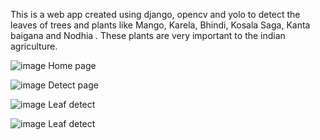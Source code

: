 This is a web app created using django, opencv and yolo to detect the leaves of trees and plants like Mango, Karela, Bhindi, Kosala Saga, Kanta baigana and Nodhia . These plants are very important to the indian agriculture.

![image](https://user-images.githubusercontent.com/47809142/121298993-640b7980-c912-11eb-8029-458f12502b2f.png)
Home page

![image](https://user-images.githubusercontent.com/47809142/121299143-9321eb00-c912-11eb-952c-8f88ef023171.png)
Detect page

![image](https://user-images.githubusercontent.com/47809142/121299184-a634bb00-c912-11eb-8113-eba7e175a7b9.png)
Leaf detect

![image](https://user-images.githubusercontent.com/47809142/121299229-ba78b800-c912-11eb-80d5-f79639c47844.png)
Leaf detect
